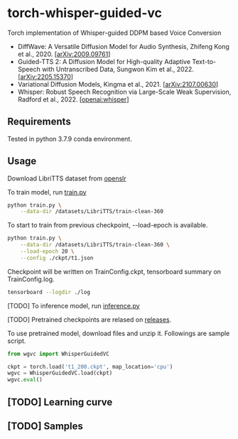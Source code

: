 # torch-whisper-guided-vc

Torch implementation of Whisper-guided DDPM based Voice Conversion

- DiffWave: A Versatile Diffusion Model for Audio Synthesis, Zhifeng Kong et al., 2020. [[arXiv:2009.09761](https://arxiv.org/abs/2009.09761)]
- Guided-TTS 2: A Diffusion Model for High-quality Adaptive Text-to-Speech with Untranscribed Data, Sungwon Kim et al., 2022. [[arXiv:2205.15370](https://arxiv.org/abs/2205.15370)]
- Variational Diffusion Models, Kingma et al., 2021. [[arXiv:2107.00630](https://arxiv.org/abs/2107.00630)]
- Whisper: Robust Speech Recognition via Large-Scale Weak Supervision, Radford et al., 2022. [[openai:whisper](https://cdn.openai.com/papers/whisper.pdf)]

## Requirements

Tested in python 3.7.9 conda environment.

## Usage

Download LibriTTS dataset from [openslr](https://openslr.org/60/)

To train model, run [train.py](./train.py)

```bash
python train.py \
    --data-dir /datasets/LibriTTS/train-clean-360
```

To start to train from previous checkpoint, --load-epoch is available.

```bash
python train.py \
    --data-dir /datasets/LibriTTS/train-clean-360 \
    --load-epoch 20 \
    --config ./ckpt/t1.json
```

Checkpoint will be written on TrainConfig.ckpt, tensorboard summary on TrainConfig.log.

```bash
tensorboard --logdir ./log
```

[TODO] To inference model, run [inference.py](./inference.py)

[TODO] Pretrained checkpoints are relased on [releases](https://github.com/revsic/torch-whisper-guided-vc/releases).

To use pretrained model, download files and unzip it. Followings are sample script.

```py
from wgvc import WhisperGuidedVC

ckpt = torch.load('t1_200.ckpt', map_location='cpu')
wgvc = WhisperGuidedVC.load(ckpt)
wgvc.eval()
```

## [TODO] Learning curve

## [TODO] Samples
